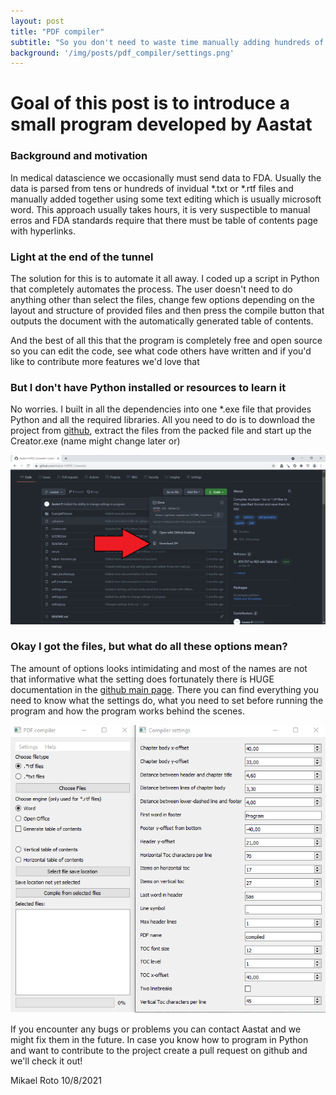 ```yaml
---
layout: post
title: "PDF compiler"
subtitle: "So you don't need to waste time manually adding hundreds of files together!"
background: '/img/posts/pdf_compiler/settings.png'
---
```


# Goal of this post is to introduce a small program developed by Aastat

### Background and motivation 

In medical datascience we occasionally must send data to FDA. Usually the data is parsed 
from tens or hundreds of invidual *.txt or *.rtf files and manually added together using 
some text editing which is usually microsoft word. This approach usually takes hours, it 
is very suspectible to manual erros and FDA standards require that there must be table of
contents page with hyperlinks. 


### Light at the end of the tunnel

The solution for this is to automate it all away. I coded up a script in Python that completely 
automates the process. The user doesn't need to do anything other than select the files, change 
few options depending on the layout and structure of provided files and then press the compile 
button that outputs the document with the automatically generated table of contents. 

And the best of all this that the program is completely free and open source so you can edit the
code, see what code others have written and if you'd like to contribute more features we'd love that



### But I don't have Python installed or resources to learn it

No worries. I built in all the dependencies into one *.exe file that provides Python and all the
required libraries. All you need to do is to download the project from [github](https://github.com/Aastat-FI/PDF_Converter),
extract the files from the packed file and start up the Creator.exe (name might change later or)

![Where to download](/img/posts/pdf_compiler/download.png)


### Okay I got the files, but what do all these options mean?

The amount of options looks intimidating and most of the names are not that informative what the setting
does fortunately there is HUGE documentation in the [github main page](https://github.com/Aastat-FI/PDF_Converter). There you can find everything
you need to know what the settings do, what you need to set before running the program and how the
program works behind the scenes. 

![Setting tab](/img/posts/pdf_compiler/settings.png)


If you encounter any bugs or problems you can contact Aastat and we might fix them in the future. In 
case you know how to program in Python and want to contribute to the project create a pull request on
github and we'll check it out!

Mikael Roto
10/8/2021




































